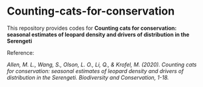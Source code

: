 # Counting-cats-for-conservation

This repository provides codes for **Counting cats for conservation: seasonal estimates of leopard density and drivers of distribution in the Serengeti**

Reference:

*Allen, M. L., Wang, S., Olson, L. O., Li, Q., & Krofel, M. (2020). Counting cats for conservation: seasonal estimates of leopard density and drivers of distribution in the Serengeti. Biodiversity and Conservation, 1-18.*
